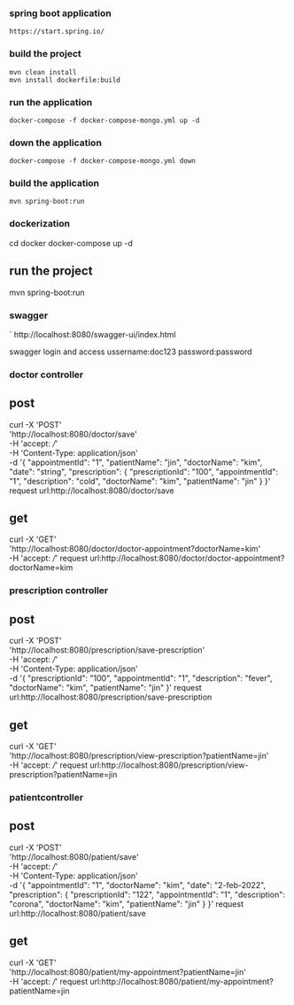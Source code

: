 ### spring boot application
```
https://start.spring.io/
```
### build the project
```
mvn clean install
mvn install dockerfile:build
```
### run the application
```
docker-compose -f docker-compose-mongo.yml up -d
```
### down the application

```
docker-compose -f docker-compose-mongo.yml down
```
### build the application
```
mvn spring-boot:run

```
### dockerization
cd docker
docker-compose up -d
## run the project
mvn spring-boot:run
### swagger

`
http://localhost:8080/swagger-ui/index.html

swagger login and access
ussername:doc123
password:password
### doctor controller
## post

curl -X 'POST' \
'http://localhost:8080/doctor/save' \
-H 'accept: */*' \
-H 'Content-Type: application/json' \
-d '{
"appointmentId": "1",
"patientName": "jin",
"doctorName": "kim",
"date": "string",
"prescription": {
"prescriptionId": "100",
"appointmentId": "1",
"description": "cold",
"doctorName": "kim",
"patientName": "jin"
}
}'
request url:http://localhost:8080/doctor/save

## get
curl -X 'GET' \
'http://localhost:8080/doctor/doctor-appointment?doctorName=kim' \
-H 'accept: */*'
request url:http://localhost:8080/doctor/doctor-appointment?doctorName=kim
### prescription controller
## post
curl -X 'POST' \
'http://localhost:8080/prescription/save-prescription' \
-H 'accept: */*' \
-H 'Content-Type: application/json' \
-d '{
"prescriptionId": "100",
"appointmentId": "1",
"description": "fever",
"doctorName": "kim",
"patientName": "jin"
}'
request url:http://localhost:8080/prescription/save-prescription
## get
curl -X 'GET' \
'http://localhost:8080/prescription/view-prescription?patientName=jin' \
-H 'accept: */*'
request url:http://localhost:8080/prescription/view-prescription?patientName=jin

### patientcontroller
## post
curl -X 'POST' \
'http://localhost:8080/patient/save' \
-H 'accept: */*' \
-H 'Content-Type: application/json' \
-d '{
"appointmentId": "1",
"doctorName": "kim",
"date": "2-feb-2022",
"prescription": {
"prescriptionId": "122",
"appointmentId": "1",
"description": "corona",
"doctorName": "kim",
"patientName": "jin"
}
}'
request url:http://localhost:8080/patient/save

## get
curl -X 'GET' \
'http://localhost:8080/patient/my-appointment?patientName=jin' \
-H 'accept: */*'
request url:http://localhost:8080/patient/my-appointment?patientName=jin